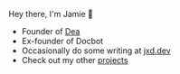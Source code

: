 Hey there, I'm Jamie 👋

- Founder of [Dea](https://www.usedea.com)
- Ex-founder of Docbot
- Occasionally do some writing at [jxd.dev](https://www.jxd.dev)
- Check out my other [projects](https://app.usedea.com/u/jd)